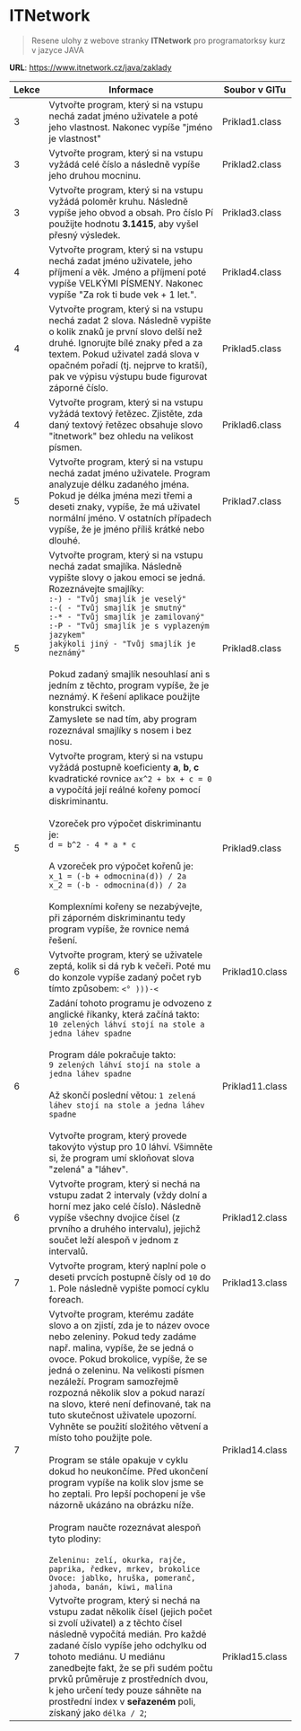 # ITNetwork
> Resene ulohy z webove stranky **ITNetwork** pro programatorksy kurz v jazyce JAVA

**URL**: https://www.itnetwork.cz/java/zaklady

| Lekce | Informace                                                                                                                                                                                                                                                                                                                                                                                                                                                                                                                                                                                                                                                                                                                                                                                                                                    | Soubor v GITu   |
|-------|----------------------------------------------------------------------------------------------------------------------------------------------------------------------------------------------------------------------------------------------------------------------------------------------------------------------------------------------------------------------------------------------------------------------------------------------------------------------------------------------------------------------------------------------------------------------------------------------------------------------------------------------------------------------------------------------------------------------------------------------------------------------------------------------------------------------------------------------|-----------------|
| 3     | Vytvořte program, který si na vstupu nechá zadat jméno uživatele a poté jeho vlastnost. Nakonec vypíše "jméno je vlastnost"                                                                                                                                                                                                                                                                                                                                                                                                                                                                                                                                                                                                                                                                                                                  | Priklad1.class  |
| 3     | Vytvořte program, který si na vstupu vyžádá celé číslo a následně vypíše jeho druhou mocninu.                                                                                                                                                                                                                                                                                                                                                                                                                                                                                                                                                                                                                                                                                                                                                | Priklad2.class  |
| 3     | Vytvořte program, který si na vstupu vyžádá poloměr kruhu. Následně vypíše jeho obvod a obsah. Pro číslo Pí použijte hodnotu **3.1415**, aby vyšel přesný výsledek.                                                                                                                                                                                                                                                                                                                                                                                                                                                                                                                                                                                                                                                                          | Priklad3.class  |
| 4     | Vytvořte program, který si na vstupu nechá zadat jméno uživatele, jeho příjmení a věk. Jméno a příjmení poté vypíše VELKÝMI PÍSMENY. Nakonec vypíše "Za rok ti bude vek + 1 let.".                                                                                                                                                                                                                                                                                                                                                                                                                                                                                                                                                                                                                                                           | Priklad4.class  |
| 4     | Vytvořte program, který si na vstupu nechá zadat 2 slova. Následně vypište o kolik znaků je první slovo delší než druhé. Ignorujte bílé znaky před a za textem. Pokud uživatel zadá slova v opačném pořadí (tj. nejprve to kratší), pak ve výpisu výstupu bude figurovat záporné číslo.                                                                                                                                                                                                                                                                                                                                                                                                                                                                                                                                                      | Priklad5.class  |
| 4     | Vytvořte program, který si na vstupu vyžádá textový řetězec. Zjistěte, zda daný textový řetězec obsahuje slovo "itnetwork" bez ohledu na velikost písmen.                                                                                                                                                                                                                                                                                                                                                                                                                                                                                                                                                                                                                                                                                    | Priklad6.class  |
| 5     | Vytvořte program, který si na vstupu nechá zadat jméno uživatele. Program analyzuje délku zadaného jména. Pokud je délka jména mezi třemi a deseti znaky, vypíše, že má uživatel normální jméno. V ostatních případech vypíše, že je jméno příliš krátké nebo dlouhé.                                                                                                                                                                                                                                                                                                                                                                                                                                                                                                                                                                        | Priklad7.class  |
| 5     | Vytvořte program, který si na vstupu nechá zadat smajlíka. Následně vypište slovy o jakou emoci se jedná. Rozeznávejte smajlíky: <br> `:-) - "Tvůj smajlík je veselý"` <br> `:-( - "Tvůj smajlík je smutný" ` <br> `:-* - "Tvůj smajlík je zamilovaný"` <br> `:-P - "Tvůj smajlík je s vyplazeným jazykem"` <br> `jakýkoli jiný - "Tvůj smajlík je neznámý"` <br><br> Pokud zadaný smajlík nesouhlasí ani s jedním z těchto, program vypíše, že je neznámý. K řešení aplikace použijte konstrukci switch. <br> Zamyslete se nad tím, aby program rozeznával smajlíky s nosem i bez nosu.                                                                                                                                                                                                                                                     | Priklad8.class  |
| 5     | Vytvořte program, který si na vstupu vyžádá postupně koeficienty **a**, **b**, **c** kvadratické rovnice `ax^2 + bx + c = 0` a vypočítá její reálné kořeny pomocí diskriminantu. <br><br> Vzoreček pro výpočet diskriminantu je: <br> `d = b^2 - 4 * a * c` <br><br> A vzoreček pro výpočet kořenů je: <br> `x_1 = (-b + odmocnina(d)) / 2a` <br> `x_2 = (-b - odmocnina(d)) / 2a` <br><br> Komplexními kořeny se nezabývejte, při záporném diskriminantu tedy program vypíše, že rovnice nemá řešení.                                                                                                                                                                                                                                                                                                                                       | Priklad9.class  |
| 6     | Vytvořte program, který se uživatele zeptá, kolik si dá ryb k večeři. Poté mu do konzole vypíše zadaný počet ryb tímto způsobem: `<° )))-<`                                                                                                                                                                                                                                                                                                                                                                                                                                                                                                                                                                                                                                                                                                  | Priklad10.class |
| 6     | Zadání tohoto programu je odvozeno z anglické říkanky, která začíná takto: <br> `10 zelených láhví stojí na stole a jedna láhev spadne` <br><br> Program dále pokračuje takto: <br> `9 zelených láhví stojí na stole a jedna láhev spadne` <br><br> Až skončí poslední větou: `1 zelená láhev stojí na stole a jedna láhev spadne` <br><br> Vytvořte program, který provede takovýto výstup pro 10 láhví. Všimněte si, že program umí skloňovat slova "zelená" a "láhev".                                                                                                                                                                                                                                                                                                                                                                    | Priklad11.class |
| 6     | Vytvořte program, který si nechá na vstupu zadat 2 intervaly (vždy dolní a horní mez jako celé číslo). Následně vypíše všechny dvojice čísel (z prvního a druhého intervalu), jejichž součet leží alespoň v jednom z intervalů.                                                                                                                                                                                                                                                                                                                                                                                                                                                                                                                                                                                                              | Priklad12.class |
| 7     | Vytvořte program, který naplní pole o deseti prvcích postupně čísly od `10` do `1`. Pole následně vypište pomocí cyklu foreach.                                                                                                                                                                                                                                                                                                                                                                                                                                                                                                                                                                                                                                                                                                              | Priklad13.class |
| 7     | Vytvořte program, kterému zadáte slovo a on zjistí, zda je to název ovoce nebo zeleniny. Pokud tedy zadáme např. malina, vypíše, že se jedná o ovoce. Pokud brokolice, vypíše, že se jedná o zeleninu. Na velikosti písmen nezáleží. Program samozřejmě rozpozná několik slov a pokud narazí na slovo, které není definované, tak na tuto skutečnost uživatele upozorní. Vyhněte se použití složitého větvení a místo toho použijte pole. <br><br> Program se stále opakuje v cyklu dokud ho neukončíme. Před ukončení program vypíše na kolik slov jsme se ho zeptali. Pro lepší pochopení je vše názorně ukázáno na obrázku níže. <br><br> Program naučte rozeznávat alespoň tyto plodiny: <br><br> `Zeleninu: zelí, okurka, rajče, paprika, ředkev, mrkev, brokolice` <br> `Ovoce: jablko, hruška, pomeranč, jahoda, banán, kiwi, malina` | Priklad14.class |
| 7     | Vytvořte program, který si nechá na vstupu zadat několik čísel (jejich počet si zvolí uživatel) a z těchto čísel následně vypočítá medián. Pro každé zadané číslo vypíše jeho odchylku od tohoto mediánu. U mediánu zanedbejte fakt, že se při sudém počtu prvků průměruje z prostředních dvou, k jeho určení tedy pouze sáhněte na prostřední index v **seřazeném** poli, získaný jako `délka / 2`;                                                                                                                                                                                                                                                                                                                                                                                                                                         | Priklad15.class |
